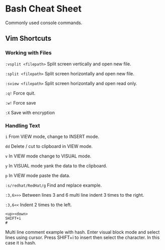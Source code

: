 # Bash Cheat Sheet
Commonly used console commands.

## Vim Shortcuts
### Working with Files
```:vsplit <filepath>```
Split screen vertically and open new file.

```:split <filepath>```
Split screen horizontally and open new file.

```:sview <filepath>```
Split screen horizontally and open read only.

```:q!```
Force quit.

```:w!```
Force save

```:X```
Save with encryption

### Handling Text
```i```
From VIEW mode, change to INSERT mode.

```dd```
Delete / cut to clipboard in VIEW mode.

```v```
In VIEW mode change to VISUAL mode.

```y```
In VISUAL mode yank the data to the clipboard.

```p```
In VIEW mode paste the data.

```:s/redhat/RedHat/g```
Find and replace example.

```:3,6>>>```
Between lines 3 and 6 multi line indent 3 times to the right.

```:3,6<<```
Indent 2 times to the left.

```CTRL+v
<up><down>
SHIFT+i
#
```
Multi line comment example with hash. Enter visual block mode and select lines using cursor.
Press SHIFT+i to insert then select the character. In this case it is hash.


